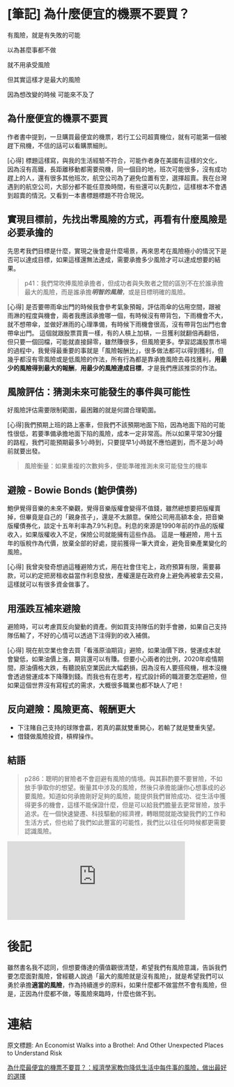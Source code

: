 # [筆記] 為什麼便宜的機票不要買？


有風險，就是有失敗的可能

以為甚麼事都不做

就不用承受風險

但其實這樣才是最大的風險

因為想改變的時候 可能來不及了

<!--more-->

## 為什麼便宜的機票不要買
作者書中提到，一旦購買最便宜的機票，若行工公司超賣機位，就有可能第一個被趕下飛機，不信的話可以看購票細則。

[心得] 標題這樣寫，與我的生活經驗不符合，可能作者身在美國有這樣的文化，因為沒有高鐵，長距離移動都需要飛機，同一個目的地，班次可能很多，沒有成功趕上的人，還有很多其他班次，航空公司為了避免位置有空，選擇超賣。我在台灣遇到的航空公司，大部分都不能任意換時間，有些還可以先劃位，這樣根本不會遇到超賣的情況。又看到一本書標題標題不符合現況。


## 實現目標前，先找出零風險的方式，再看有什麼風險是必要承擔的
先思考我們目標是什麼，實現之後會是什麼場景，再來思考在風險極小的情況下是否可以達成目標，如果這樣還無法達成，需要承擔多少風險才可以達成想要的結果。
> p41：我們常吹捧風險承擔者，但成功者與失敗者之間的區別不在於誰承擔最大的風險，而是誰承擔***明智的風險***，或是目標明確的風險。

[心得] 是否要帶雨傘出門的時候我會參考氣象預報，評估雨傘的佔用空間，跟被雨淋的程度與機會，兩者我應該承擔哪一個，有時候沒有帶背包，下雨機會不大，就不想帶傘，並做好淋雨的心理準備，有時候下雨機會很高，沒有帶背包出門也會帶傘出門。
這個就跟股票買賣一樣，有的人槓上加槓，一旦獲利就翻倍再翻倍，但只要一個回檔，可能就直接歸零，雖然賺很多，但風險更多。學習認識股票市場的過程中，我覺得最重要的事就是「風險報酬比」，很多做法都可以得到獲利，但幾乎都沒有零風險或是低風險的作法，所有行為都是靠承擔風險去尋找獲利，**用最少的風險得到最大的報酬**，**用最少的風險達成目標**，才是我們應該推崇的作法。

## 風險評估：猜測未來可能發生的**事件**與**可能性**
好風險評估需要限制範圍，最困難的就是何謂合理範圍。

[心得]我們預期上班的路上塞車，但我們不該預期地面下陷，因為地面下陷的可能性很低，若要準備承擔地面下陷的風險，成本一定非常高。所以如果平常30分鐘的路程，我們可能預期最多1小時到，只要提早1小時就不應怕遲到，而不是3小時前就要出發。
> 風險衡量：如果重複的次數夠多，便能準確推測未來可能發生的機率

## 避險 - Bowie Bonds (鮑伊債券)
鮑伊覺得音樂的未來不樂觀，覺得音樂版權會變得不值錢，雖然總想要把版權賣掉，但畢竟是自己的「親身孩子」，還是不太願意。保險公司用高額本金，把音樂版權債券化，談定十五年利率為7.9%利息。利息的來源是1990年前的作品的版權收入，如果版權收入不足，保險公司就能擁有這些作品。
這是一種避險，用十五年的版稅作為代價，放棄全部的好處，提前獲得一筆大資金，避免音樂產業變化的風險。

[心得] 我曾突發奇想過這種避險方式，用在社會住宅上，政府預算有限，需要募款，可以約定把房租收益當作利息發放，產權還是在政府身上避免再被拿去交易，這樣就可以有很多資金做事了。

## 用漲跌互補來避險
避險時，可以考慮買反向變動的資產。例如買支持隊伍的對手會勝，如果自己支持隊伍輸了，不好的心情可以透過下注得到的收入補償。

[心得] 現在航空業也會去買「看漲原油期貨」避險，如果油價下跌，營運成本就會變低，如果油價上漲，期貨還可以有賺。但要小心兩者的比例，2020年疫情期間，原油價格大跌，有聽說航空業因此大幅虧損，因為沒有人要搭飛機，根本沒機會透過營運成本下降賺到錢。而我也有在思考，程式設計師的職涯要怎麼避險，但如果這個世界沒有寫程式的需求，大概很多職業也都不缺人了吧！

## 反向避險：風險更高、報酬更大
- 下注賭自己支持的球隊會贏，若真的贏就雙重開心，若輸了就是雙重失望。
- 借錢做風險投資，槓桿操作。


## 結語
> p286：聰明的冒險者不會迴避有風險的情境。與其斟酌要不要冒險，不如放手爭取你的想望。衡量其中涉及的風險，然後只承擔能讓你心想事成的必要風險。知道如何承擔剛好足夠的風險，能提供我們冒險成功、從生活中獲得更多的機會，這樣不能保證什麼，但是可以給我們膽量去更常冒險，放手追求。在一個快速變遷、科技驅動的經濟裡，轉眼間就能改變我們的工作和生活方式，但也給了我們如此豐富的可能性，我們比以往任何時候都更需要認識風險。

<iframe src="https://open.firstory.me/embed/story/cl9lfb2yx02cs01wm5zjh88ud" height="180" width="81%" frameborder="0" scrolling="no"></iframe>

# 後記
雖然書名我不認同，但想要傳達的價值觀很清楚，希望我們有風險意識，告訴我們要怎麼面對風險，曾經聽人說過「最大的風險就是沒有風險」，就是希望我們可以勇於承擔**適當的風險**，作為持續進步的原料，如果什麼都不做當然不會有風險，但是，正因為什麼都不做，等風險來臨時，什麼也做不到。

# 連結
原文標題: An Economist Walks into a Brothel: And Other Unexpected Places to Understand Risk

[為什麼最便宜的機票不要買？：經濟學家教你降低生活中每件事的風險，做出最好的選擇](https://www.books.com.tw/products/0010829279)
